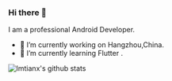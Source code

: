### Hi there 👋

I am a professional Android Developer.

- 🔭 I’m currently working on Hangzhou,China.
- 🌱 I’m currently learning Flutter .

![Imtianx's github stats](https://github-readme-stats.vercel.app/api?username=imtianx&show_icons=true&theme=radical&show_icons=true&count_private=true)
